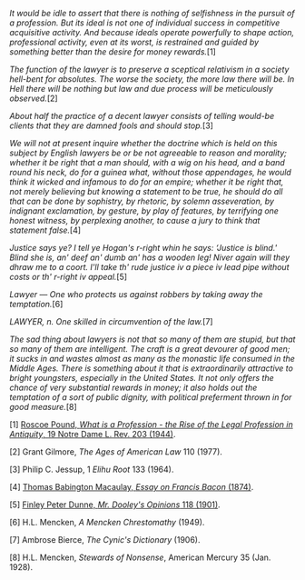 _It would be idle to assert that there is nothing of selfishness in the
pursuit of a profession. But its ideal is not one of individual success
in competitive acquisitive activity. And because ideals operate
powerfully to shape action, professional activity, even at its worst, is
restrained and guided by something better than the desire for money
rewards._[1]

_The function of the lawyer is to preserve a sceptical relativism in a
society hell-bent for absolutes. The worse the society, the more law
there will be. In Hell there will be nothing but law and due process
will be meticulously observed._[2]

_About half the practice of a decent lawyer consists of telling would-be
clients that they are damned fools and should stop._[3]

_We will not at present inquire whether the doctrine which is held on
this subject by English lawyers be or be not agreeable to reason and
morality; whether it be right that a man should, with a wig on his head,
and a band round his neck, do for a guinea what, without those
appendages, he would think it wicked and infamous to do for an empire;
whether it be right that, not merely believing but knowing a statement
to be true, he should do all that can be done by sophistry, by rhetoric,
by solemn asseveration, by indignant exclamation, by gesture, by play of
features, by terrifying one honest witness, by perplexing another, to
cause a jury to think that statement false._[4]

_Justice says ye? I tell ye Hogan's r-right whin he says: ‘Justice is
blind.' Blind she is, an' deef an' dumb an' has a wooden leg! Niver
again will they dhraw me to a coort. I'll take th' rude justice iv a
piece iv lead pipe without costs or th' r-right iv appeal._[5]

_Lawyer — One who protects us against robbers by taking away the
temptation._[6]

_LAWYER, n. One skilled in circumvention of the law._[7]

_The sad thing about lawyers is not that so many of them are stupid, but
that so many of them are intelligent. The craft is a great devourer of
good men; it sucks in and wastes almost as many as the monastic life
consumed in the Middle Ages. There is something about it that is
extraordinarily attractive to bright youngsters, especially in the
United States. It not only offers the chance of very substantial rewards
in money; it also holds out the temptation of a sort of public dignity,
with political preferment thrown in for good measure._[8]

[1] [Roscoe Pound, _What is a Profession - the Rise of the
Legal Profession in Antiquity_, 19 Notre Dame L. Rev. 203
(1944)](https://scholarship.law.nd.edu/cgi/viewcontent.cgi?article=3933&context=ndlr).

[2] Grant Gilmore, _The Ages of American Law_ 110 (1977).

[3] Philip C. Jessup, 1 _Elihu Root_ 133 (1964).

[4] [Thomas Babington Macaulay, _Essay on Francis Bacon_
(1874)](https://books.google.com/books?id=eLs-AAAAYAAJ&pg=PA376&lpg=PA376#v=onepage&q&f=false).

[5] [Finley Peter Dunne, _Mr. Dooley's Opinions_ 118
(1901)](https://babel.hathitrust.org/cgi/pt?id=coo1.ark:/13960/t9280x26m;view=1up;seq=128).

[6] H.L. Mencken, _A Mencken Chrestomathy_ (1949).

[7] Ambrose Bierce, _The Cynic's Dictionary_ (1906).

[8] H.L. Mencken, _Stewards of Nonsense_, American Mercury 35 (Jan.
1928).
